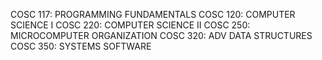 COSC 117: PROGRAMMING FUNDAMENTALS
COSC 120: COMPUTER SCIENCE I
COSC 220: COMPUTER SCIENCE II
COSC 250: MICROCOMPUTER ORGANIZATION
COSC 320: ADV DATA STRUCTURES
COSC 350: SYSTEMS SOFTWARE